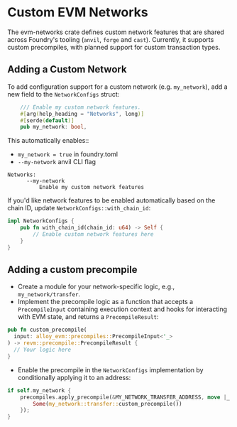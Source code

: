 # Custom EVM Networks

The evm-networks crate defines custom network features that are shared across Foundry's tooling (`anvil`, `forge` and 
`cast`). Currently, it supports custom precompiles, with planned support for custom transaction types.

## Adding a Custom Network
To add configuration support for a custom network (e.g. `my_network`), add a new field to the `NetworkConfigs` struct:

```rust
    /// Enable my custom network features.
    #[arg(help_heading = "Networks", long)]
    #[serde(default)]
    pub my_network: bool,
```

This automatically enables::
- `my_network = true` in foundry.toml
- `--my-network` anvil CLI flag
```
Networks:
      --my-network
          Enable my custom network features

```

If you'd like network features to be enabled automatically based on the chain ID, update `NetworkConfigs::with_chain_id`:

```rust
impl NetworkConfigs {
    pub fn with_chain_id(chain_id: u64) -> Self {
        // Enable custom network features here
    }
}
```

## Adding a custom precompile

- Create a module for your network-specific logic, e.g., `my_network/transfer`.
- Implement the precompile logic as a function that accepts a `PrecompileInput` containing execution context and hooks for 
interacting with EVM state, and returns a `PrecompileResult`:

```rust
pub fn custom_precompile(
  input: alloy_evm::precompiles::PrecompileInput<'_>
) -> revm::precompile::PrecompileResult {
  // Your logic here
}
```

- Enable the precompile in the `NetworkConfigs` implementation by conditionally applying it to an address:

```rust
if self.my_network {
    precompiles.apply_precompile(&MY_NETWORK_TRANSFER_ADDRESS, move |_| {
        Some(my_network::transfer::custom_precompile())
    });
}
```